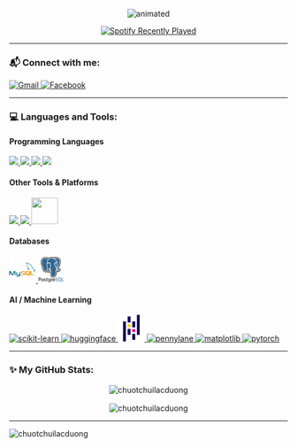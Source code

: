 <p align="center">
  <img src="https://media.giphy.com/media/v1.Y2lkPTc5MGI3NjExcnk5bzJudHFtczU3anN0cWYzYmlja284NTZpdjF2OHQxNG54dzM2bSZlcD12MV9pbnRlcm5hbF9naWZfYnlfaWQmY3Q9Zw/3oKIPjzfv0sI2p7fDW/giphy.gif" alt="animated" />
</p>

<p align="center">
  <a href="https://open.spotify.com/user/your-spotify-username">
    <img src="https://spotify-recently-played-readme.vercel.app/api?user=your-spotify-username&count=1" alt="Spotify Recently Played" />
  </a>
</p>

---

### 📬 Connect with me:

<p align="left">
  <a href="mailto:ducnguyen27925@gmail.com" target="_blank">
    <img src="https://img.shields.io/badge/Gmail-D14836?style=for-the-badge&logo=gmail&logoColor=white" alt="Gmail"/>
  </a>
  <a href="[https://www.facebook.com/ten-facebook-cua-ban](https://www.facebook.com/nguyen.manh.uc.50892/)" target="_blank">
    <img src="https://img.shields.io/badge/Facebook-1877F2?style=for-the-badge&logo=facebook&logoColor=white" alt="Facebook"/>
  </a>
</p>

---

### 💻 Languages and Tools:

#### Programming Languages
<p align="left">
  <a href="https://www.python.org" target="_blank"> <img src="https://img.icons8.com/color/48/000000/python.png"/> </a>
  <a href="https://www.java.com" target="_blank"> <img src="https://img.icons8.com/color/48/000000/java-coffee-cup-logo.png"/> </a>
  <a href="https://www.cprogramming.com/" target="_blank"> <img src="https://img.icons8.com/color/48/000000/c-programming.png"/> </a>
  <a href="https://www.cplusplus.com/" target="_blank"> <img src="https://img.icons8.com/color/48/000000/c-plus-plus-logo.png"/> </a>
</p>

#### Other Tools & Platforms
<p align="left">
  <a href="https://github.com/" target="_blank"> <img src="https://img.icons8.com/ios-filled/50/000000/github.png"/> </a>
  <a href="https://www.docker.com/" target="_blank"> <img src="https://img.icons8.com/color/48/000000/docker.png"/> </a>
  <a href="https://wandb.ai/" target="_blank"> <img src="https://raw.githubusercontent.com/wandb/assets/main/wandb-logo-wb-blue.svg" width="48" height="48" /> </a>
</p>

#### Databases
<p align="left">
  <a href="https://www.mysql.com/" target="_blank"> <img src="https://raw.githubusercontent.com/devicons/devicon/master/icons/mysql/mysql-original-wordmark.svg" alt="mysql" width="48" height="48"/> </a>
  <a href="https://www.postgresql.org" target="_blank"> <img src="https://raw.githubusercontent.com/devicons/devicon/master/icons/postgresql/postgresql-original-wordmark.svg" alt="postgresql" width="48" height="48"/> </a>
</p>

#### AI / Machine Learning
<p align="left">
  <a href="https://scikit-learn.org/" target="_blank"> <img src="https://upload.wikimedia.org/wikipedia/commons/thumb/0/05/Scikit_learn_logo_small.svg/512px-Scikit_learn_logo_small.svg.png" alt="scikit-learn" width="48" height="48"/> </a>
  <a href="https://huggingface.co/" target="_blank"> <img src="https://huggingface.co/front/assets/huggingface_logo-noborder.svg" alt="huggingface" width="48" height="48"/> </a>
  <a href="https://pandas.pydata.org/" target="_blank"> <img src="https://raw.githubusercontent.com/devicons/devicon/2ae2a900d2f041da66e950e4d48052658d850630/icons/pandas/pandas-original.svg" alt="pandas" width="48" height="48"/> </a>
  <a href="https://pennylane.ai/" target="_blank"> <img src="https://pennylane.ai/_static/pennylane_logo_dark.png" alt="pennylane" width="48" height="48"/> </a>
  <a href="https://matplotlib.org/" target="_blank"> <img src="https://matplotlib.org/_static/logo2.svg" alt="matplotlib" width="48" height="48"/> </a>
  <a href="https://pytorch.org/" target="_blank"> <img src="https://www.vectorlogo.zone/logos/pytorch/pytorch-icon.svg" alt="pytorch" width="48" height="48"/> </a>
</p>

---

### ✨ My GitHub Stats:

<p align="center">
  <img align="center" src="https://github-readme-stats.vercel.app/api?username=chuotchuilacduong&show_icons=true&locale=en&theme=radical" alt="chuotchuilacduong" />
</p>

<p align="center">
  <img align="center" src="https://github-readme-stats.vercel.app/api/top-langs?username=chuotchuilacduong&show_icons=true&locale=en&layout=compact&theme=radical" alt="chuotchuilacduong" />
</p>

---

<p align="left"> 
  <img src="https://komarev.com/ghpvc/?username=chuotchuilacduong&label=Profile%20views&color=0e75b6&style=flat" alt="chuotchuilacduong" /> 
</p>
